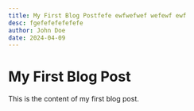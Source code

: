 ```yaml
---
title: My First Blog Postfefe ewfwefwef wefewf ewf
desc: fgefefefefefefe
author: John Doe
date: 2024-04-09
---
```


# My First Blog Post

This is the content of my first blog post.